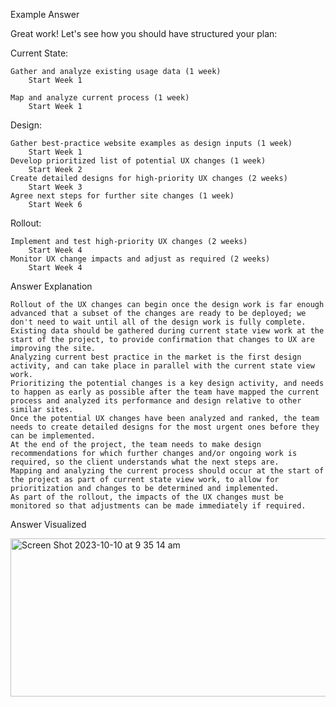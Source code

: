 Example Answer

Great work! Let's see how you should have structured your plan:

Current State:

    Gather and analyze existing usage data (1 week)
        Start Week 1
         
    Map and analyze current process (1 week)
        Start Week 1
         

Design:

    Gather best-practice website examples as design inputs (1 week)
        Start Week 1
    Develop prioritized list of potential UX changes (1 week)
        Start Week 2
    Create detailed designs for high-priority UX changes (2 weeks)
        Start Week 3
    Agree next steps for further site changes (1 week)
        Start Week 6


Rollout:

    Implement and test high-priority UX changes (2 weeks)
        Start Week 4
    Monitor UX change impacts and adjust as required (2 weeks)
        Start Week 4

Answer Explanation

    Rollout of the UX changes can begin once the design work is far enough advanced that a subset of the changes are ready to be deployed; we don't need to wait until all of the design work is fully complete.
    Existing data should be gathered during current state view work at the start of the project, to provide confirmation that changes to UX are improving the site.
    Analyzing current best practice in the market is the first design activity, and can take place in parallel with the current state view work.
    Prioritizing the potential changes is a key design activity, and needs to happen as early as possible after the team have mapped the current process and analyzed its performance and design relative to other similar sites.
    Once the potential UX changes have been analyzed and ranked, the team needs to create detailed designs for the most urgent ones before they can be implemented.
    At the end of the project, the team needs to make design recommendations for which further changes and/or ongoing work is required, so the client understands what the next steps are.
    Mapping and analyzing the current process should occur at the start of the project as part of current state view work, to allow for prioritization and changes to be determined and implemented.
    As part of the rollout, the impacts of the UX changes must be monitored so that adjustments can be made immediately if required.

Answer Visualized

<img width="682" height="253" alt="Screen Shot 2023-10-10 at 9 35 14 am" src="https://github.com/user-attachments/assets/4b7f18a3-0d4e-4918-abfc-e1034f1c0d94" />

